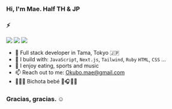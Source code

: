 ### Hi, I'm Mae. Half TH & JP
### ⚡️
[<img src="https://img.shields.io/badge/linkedin-%230077B5.svg?&style=for-the-badge&logo=linkedin&logoColor=white" />](https://www.linkedin.com/in/hazuki-okubo-8a8148262/)
[<img src="https://img.shields.io/badge/github-%2312100E.svg?&style=for-the-badge&logo=github&logoColor=white&color=black" />](https://github.com/Maeokubo)
[<img src="https://img.shields.io/badge/instagram-%2312100E.svg?&style=for-the-badge&logo=instagram&color=405DE6" />](https://instagram.com/okubo___?igshid=NzZlODBkYWE4Ng%3D%3D&utm_source=qr) 


- 🏢 Full stack developer in Tama, Tokyo 🇯🇵
- 🧰 I build with: `JavaScript`, `Next.js`, `Tailwind`, `Ruby` `HTML`, `CSS` ...
- 🔮 I enjoy eating, sports and music 
- 📫 Reach out to me: Okubo.mae@gmail.com
- 🩵💚🩷 Bichota bebé 💯🎧💪🏼
### Gracias, gracias. ☺️

<!--
**Maeokubo/Maeokubo** is a ✨ _special_ ✨ repository because its `README.md` (this file) appears on your GitHub profile.

Here are some ideas to get you started:

- 🔭 I’m currently working on ...
- 🌱 I’m currently learning ...
- 👯 I’m looking to collaborate on ...
- 🤔 I’m looking for help with ...
- 💬 Ask me about ...
- 📫 How to reach me: ...
- 😄 Pronouns: ...
- ⚡ Fun fact: ...
-->
